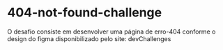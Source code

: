 # 404-not-found-challenge
 O desafio consiste em desenvolver uma página de erro-404 conforme o design do figma disponibilizado pelo site: devChallenges

